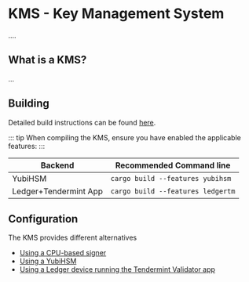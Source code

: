 # KMS - Key Management System

....

## What is a KMS?

...

## Building

Detailed build instructions can be found [here](https://github.com/irisnet/kms#installation).

::: tip
When compiling the KMS, ensure you have enabled the applicable features:
:::

| Backend               | Recommended Command line              |
|-----------------------|---------------------------------------|
| YubiHSM               | ```cargo build --features yubihsm```  |
| Ledger+Tendermint App | ```cargo build --features ledgertm``` |

## Configuration

The KMS provides different alternatives

- [Using a CPU-based signer](kms_cpu.md)
- [Using a YubiHSM](kms_yubihsm.md)
- [Using a Ledger device running the Tendermint Validator app](kms_ledger.md)
